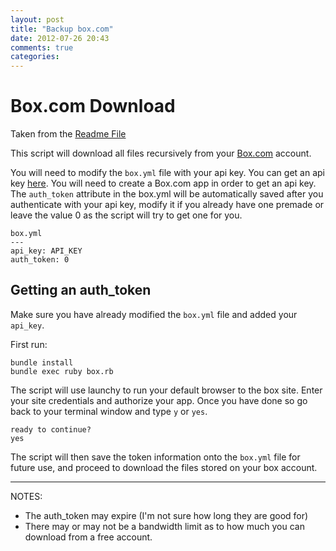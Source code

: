 ```yaml
---
layout: post
title: "Backup box.com"
date: 2012-07-26 20:43
comments: true
categories: 
---
```

# Box.com Download #

Taken from the [Readme File](https://github.com/lagrz/BoxDownload)

This script will download all files recursively from your [Box.com](http://www.box.com) account.

You will need to modify the `box.yml` file with your api key. You can get an api key [here](https://www.box.com/developers/services/edit/). You will need to create a Box.com app in order to get an api key. The `auth_token` attribute in the box.yml will be automatically saved after you authenticate with your api key, modify it if you already have one premade or leave the value 0 as the script will try to get one for you.

    box.yml
    --- 
    api_key: API_KEY
    auth_token: 0

## Getting an auth_token ##

Make sure you have already modified the `box.yml` file and added your `api_key`. 

First run:

    bundle install
    bundle exec ruby box.rb

The script will use launchy to run your default browser to the box site. Enter your site credentials and authorize your app. Once you have done so go back to your terminal window and type `y` or `yes`.
   
    ready to continue?
    yes

The script will then save the token information onto the `box.yml` file for future use, and proceed to download the files stored on your box account.

---
NOTES: 

- The auth_token may expire (I'm not sure how long they are good for)
- There may or may not be a bandwidth limit as to how much you can download from a free account.